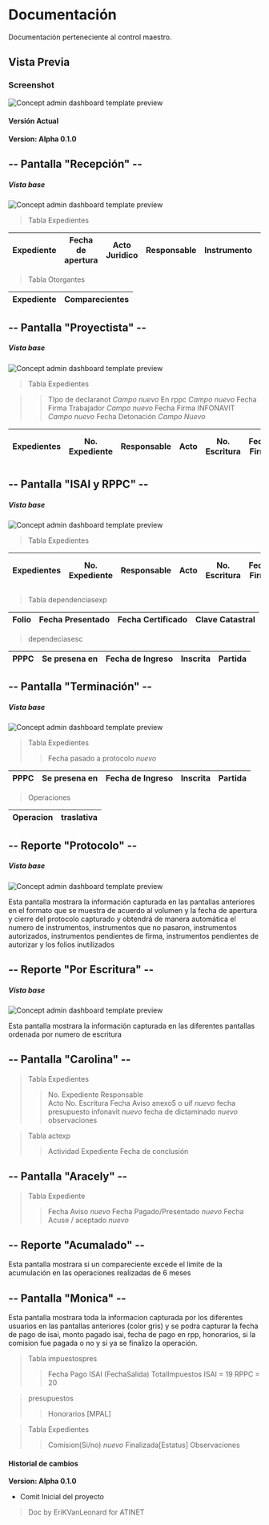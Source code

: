 # Documentación

Documentación perteneciente al control maestro.

## Vista Previa

### Screenshot

![Concept admin dashboard template preview](https://colorlib.com/wp/wp-content/uploads/sites/2/concept-free-admin-dashboard-panel.jpg)

#### Versión Actual
**Version: Alpha 0.1.0**


## -- Pantalla "Recepción" --
##### Vista base
![Concept admin dashboard template preview](imgdocs\isai_rpppc.png)

> Tabla Expedientes







| Expediente | Fecha de apertura | Acto Juridico | Responsable | Instrumento | Fechaa Firma | OBservaciones |
|------------|-------------------|---------------|-------------|-------------|--------------|---------------|



> Tabla Otorgantes  

|   Expediente   | Comparecientes |
|----------------|----------------|


## -- Pantalla "Proyectista" --

##### Vista base
![Concept admin dashboard template preview](imgdocs\proyectista.png)

>Tabla Expedientes

>> TIpo de declaranot *Campo nuevo*
>> En rppc *Campo nuevo*
>> Fecha Firma Trabajador *Campo nuevo*
>> Fecha Firma INFONAVIT *Campo nuevo*
>> Fecha Detonación *Campo Nuevo*

| Expedientes | No. Expediente | Responsable | Acto | No. Escritura | Fecha Firma | Monto de operación | Act. Vulnerable | Objeto de aviso | Anexo 5 o UIF | Declaranot | Tipo de declaranot* | En rppc * | Firma Trabajador* | Firma INFONAVIT* | Fecha Detonación* | Lleva ISAI | OBservaciones |
|-------------|----------------|-------------|------|---------------|-------------|--------------------|-----------------|-----------------|---------------|------------|---------------------|-----------|-------------------|------------------|-------------------|------------|---------------|


## -- Pantalla "ISAI y RPPC" --

##### Vista base
![Concept admin dashboard template preview](imgdocs\isai_rpppc.png)

> Tabla Expedientes

| Expedientes | No. Expediente | Responsable | Acto | No. Escritura | Fecha Firma | Monto de operación | Act. Vulnerable | Objeto de aviso | Anexo 5 o UIF | Declaranot | Tipo de declaranot* | En rppc * | Firma Trabajador* | Firma INFONAVIT* | Fecha Detonación* | Lleva ISAI | OBservaciones |
|-------------|----------------|-------------|------|---------------|-------------|--------------------|-----------------|-----------------|---------------|------------|---------------------|-----------|-------------------|------------------|-------------------|------------|---------------|


> Tabla dependenciasexp

| Folio | Fecha Presentado | Fecha Certificado | Clave Catastral |
|-------|------------------|-------------------|-----------------|



> dependeciasesc


| PPPC | Se presena en | Fecha de Ingreso | Inscrita | Partida |
|------|---------------|------------------|----------|---------|

## -- Pantalla "Terminación" --

##### Vista base
![Concept admin dashboard template preview](imgdocs\terminacion.png)


>Tabla Expedientes
>> Fecha pasado a protocolo *nuevo*

| PPPC | Se presena en | Fecha de Ingreso | Inscrita | Partida |
|------|---------------|------------------|----------|---------|


>Operaciones

| Operacion  | traslativa |
|------------|------------|


## -- Reporte "Protocolo" --

##### Vista base
![Concept admin dashboard template preview](imgdocs\protocolo.png)

Esta pantalla mostrara la información capturada en las pantallas anteriores en el formato que se muestra de acuerdo al volumen y la fecha de apertura y cierre del protocolo capturado y obtendrá de manera automática  el numero de instrumentos, instrumentos que no pasaron, instrumentos autorizados, instrumentos pendientes de firma, instrumentos pendientes de autorizar y los folios inutilizados


## -- Reporte "Por Escritura" --

##### Vista base
![Concept admin dashboard template preview](imgdocs\repxesc.png)

Esta pantalla mostrara la información capturada en las diferentes pantallas  ordenada por numero de escritura

## -- Pantalla "Carolina" --

> Tabla Expedientes
>> No. Expediente
>> Responsable  
>> Acto
>> No. Escritura
>> Fecha Aviso anexo5 o uif *nuevo*
>> fecha presupuesto infonavit *nuevo*
>> fecha de dictaminado *nuevo*
>> observaciones

> Tabla actexp
>> Actividad
>> Expediente
>> Fecha de conclusión

## -- Pantalla "Aracely" --

> Tabla Expediente
>> Fecha Aviso *nuevo*
>> Fecha Pagado/Presentado *nuevo*
>> Fecha Acuse / aceptado *nuevo*

## -- Reporte "Acumalado" --
Esta pantalla mostrara si un compareciente excede el limite de la acumulación en las operaciones realizadas de 6 meses 


## -- Pantalla "Monica" --

Esta pantalla mostrara toda la informacion capturada por los diferentes usuarios en las pantallas anteriores (color gris) y se podra capturar la fecha de pago de isai, monto pagado isai, fecha de pago en rpp, honorarios, si la comision fue pagada o no y si ya se finalizo la operación.


> Tabla impuestospres
>> Fecha Pago ISAI (FechaSalida)
>> TotalImpuestos
>> ISAI = 19  RPPC = 20

>presupuestos
>>Honorarios [MPAL]

> Tabla Expedientes
>> Comision(Si/no) *nuevo*
>> Finalizada[Estatus]
>>Observaciones

#### Historial de cambios

**Version: Alpha 0.1.0**

- Comit Inicial del proyecto

>Doc by EriKVanLeonard for ATINET



